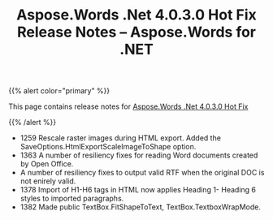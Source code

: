 ﻿---
title: Aspose.Words .Net 4.0.3.0 Hot Fix Release Notes – Aspose.Words for .NET
articleTitle: Aspose.Words .Net 4.0.3.0 Hot Fix Release Notes
linktitle: Aspose.Words .Net 4.0.3.0 Hot Fix Release Notes
description: "Aspose.Words .Net 4.0.3.0 Hot Fix Release Notes – learn about the latest updates and fixes."
type: docs
weight: 160
url: /net/aspose-words-net-4-0-3-0-hot-fix-release-notes/
---

{{% alert color="primary" %}} 

This page contains release notes for [Aspose.Words .Net 4.0.3.0 Hot Fix](https://downloads.aspose.com/words/net/new-releases/aspose.words-.net-4.0.3.0-hot-fix/)

{{% /alert %}} 

- 1259 Rescale raster images during HTML export. Added the SaveOptions.HtmlExportScaleImageToShape option.
- 1363 A number of resiliency fixes for reading Word documents created by Open Office.
- A number of resiliency fixes to output valid RTF when the original DOC is not enirely valid.
- 1378 Import of H1-H6 tags in HTML now applies Heading 1- Heading 6 styles to imported paragraphs.
- 1382 Made public TextBox.FitShapeToText, TextBox.TextboxWrapMode.
